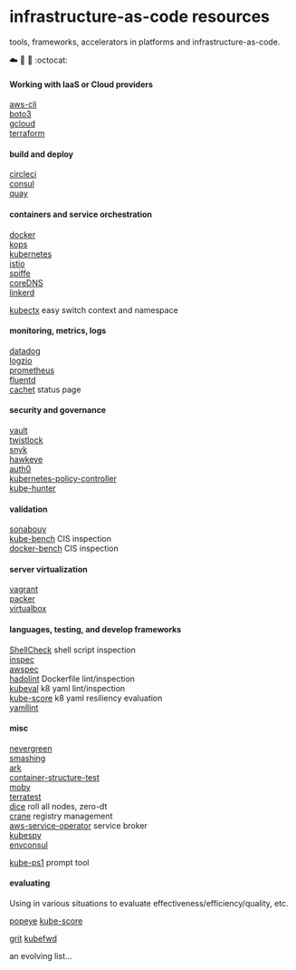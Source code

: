 # infrastructure-as-code resources
tools, frameworks, accelerators in platforms and infrastructure-as-code.  

:cloud:  :wrench:  :whale:  :octocat:  

#### Working with IaaS or Cloud providers

[aws-cli](https://docs.aws.amazon.com/cli/latest/userguide/installing.html)  
[boto3](https://boto3.readthedocs.io/en/latest/)  
[gcloud](https://cloud.google.com/sdk/install)  
[terraform](https://www.terraform.io)  

#### build and deploy

[circleci](https://circleci.com)  
[consul](https://www.consul.io/)  
[quay](https://quay.io)  

#### containers and service orchestration

[docker](https://docs.docker.com)  
[kops](https://github.com/kubernetes/kops)  
[kubernetes](https://kubernetes.io)  
[istio](https://github.com/istio/istio)  
[spiffe](https://spiffe.io)  
[coreDNS](https://coredns.io)  
[linkerd](https://linkerd.io)  

[kubectx](https://github.com/ahmetb/kubectx) easy switch context and namespace  

#### monitoring, metrics, logs

[datadog](https://datadoghq.com)  
[logzio](https://logz.io)  
[prometheus](https://prometheus.io)  
[fluentd](https://www.fluentd.org)  
[cachet](https://github.com/CachetHQ/Cachet) status page  

#### security and governance

[vault](https://vaultproject.io)  
[twistlock](https://twistlock.com)  
[snyk](https://snyk.io/)  
[hawkeye](https://github.com/hawkeyesec/scanner-cli)  
[auth0](https://auth0.com)  
[kubernetes-policy-controller](https://github.com/Azure/kubernetes-policy-controller)  
[kube-hunter](https://github.com/aquasecurity/kube-hunter)  

#### validation

[sonabouy](https://github.com/heptio/sonobuoy)  
[kube-bench](https://github.com/aquasecurity/kube-bench) CIS inspection  
[docker-bench](https://github.com/docker/docker-bench-security) CIS inspection  

#### server virtualization

[vagrant](https://www.vagrantup.com)   
[packer](https://www.packer.io)   
[virtualbox](https://www.virtualbox.org)  

#### languages, testing, and develop frameworks

[ShellCheck](https://github.com/koalaman/shellcheck) shell script inspection  
[inspec](https://www.inspec.io)  
[awspec](https://github.com/k1LoW/awspec)  
[hadolint](https://github.com/hadolint/hadolint) Dockerfile lint/inspection  
[kubeval](https://github.com/garethr/kubeval) k8 yaml lint/inspection  
[kube-score](https://github.com/zegl/kube-score) k8 yaml resiliency evaluation  
[yamllint](https://pypi.org/project/yamllint/)  

#### misc

[nevergreen](https://nevergreen.io)  
[smashing](https://smashing.github.io)  
[ark](https://github.com/heptio/ark)  
[container-structure-test](https://github.com/GoogleContainerTools/container-structure-test)  
[moby](https://github.com/moby)  
[terratest](https://github.com/gruntwork-io/terratest)  
[dice](https://github.com/dmathieu/dice) roll all nodes, zero-dt  
[crane](https://github.com/google/go-containerregistry/blob/master/cmd/crane/doc/crane.md) registry management  
[aws-service-operator](https://github.com/awslabs/aws-service-operator) service broker  
[kubespy](https://github.com/pulumi/kubespy)  
[envconsul](https://github.com/hashicorp/envconsul)


[kube-ps1](https://github.com/jonmosco/kube-ps1) prompt tool  


#### evaluating

Using in various situations to evaluate effectiveness/efficiency/quality, etc.  

[popeye](https://github.com/derailed/popeye)
[kube-score](https://github.com/zegl/kube-score)

[grit](https://github.com/grailbio/grit)
[kubefwd](https://github.com/txn2/kubefwd)

an evolving list...
